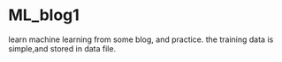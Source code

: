 # ML_blog1
learn machine learning from some blog, and practice.
the training data is simple,and stored in data file.
